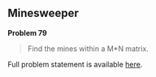 Minesweeper
-----------

**Problem 79**

> Find the mines within a M*N matrix.

Full problem statement is available [here][mirror].

[mirror]: https://github.com/rdtsc/codeeval-problem-statements/tree/master/hard/079-minesweeper/
          "View Problem Statement Mirror"
